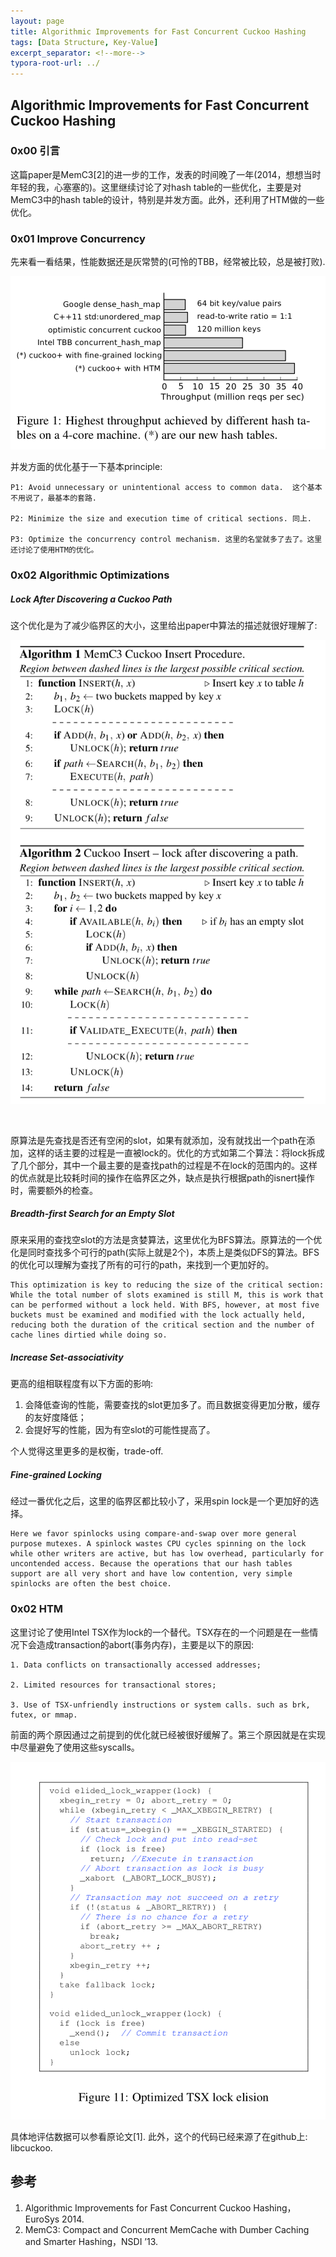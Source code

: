 ```yaml
---
layout: page
title: Algorithmic Improvements for Fast Concurrent Cuckoo Hashing
tags: [Data Structure, Key-Value]
excerpt_separator: <!--more-->
typora-root-url: ../
---
```




## Algorithmic Improvements for Fast Concurrent Cuckoo Hashing 



### 0x00 引言

  这篇paper是MemC3[2]的进一步的工作，发表的时间晚了一年(2014，想想当时年轻的我，心塞塞的)。这里继续讨论了对hash table的一些优化，主要是对MemC3中的hash table的设计，特别是并发方面。此外，还利用了HTM做的一些优化。



### 0x01  Improve Concurrency 

   先来看一看结果，性能数据还是灰常赞的(可怜的TBB，经常被比较，总是被打败).

![fcch-throughput](/assets/img/fcch-throughput.png)



 并发方面的优化基于一下基本principle:

```
P1: Avoid unnecessary or unintentional access to common data.  这个基本不用说了，最基本的套路.

P2: Minimize the size and execution time of critical sections. 同上.

P3: Optimize the concurrency control mechanism. 这里的名堂就多了去了。这里还讨论了使用HTM的优化。
```





### 0x02 Algorithmic Optimizations 



##### Lock After Discovering a Cuckoo Path 

  这个优化是为了减少临界区的大小，这里给出paper中算法的描述就很好理解了:

![fcch-lock-after](/assets/img/fcch-lock-after.png)

​	

  原算法是先查找是否还有空闲的slot，如果有就添加，没有就找出一个path在添加，这样的话主要的过程是一直被lock的。优化的方式如第二个算法：将lock拆成了几个部分，其中一个最主要的是查找path的过程是不在lock的范围内的。这样的优点就是比较耗时间的操作在临界区之外，缺点是执行根据path的isnert操作时，需要额外的检查。



##### Breadth-first Search for an Empty Slot 

   原来采用的查找空slot的方法是贪婪算法，这里优化为BFS算法。原算法的一个优化是同时查找多个可行的path(实际上就是2个)，本质上是类似DFS的算法。BFS的优化可以理解为查找了所有的可行的path，来找到一个更加好的。

```
This optimization is key to reducing the size of the critical section: While the total number of slots examined is still M, this is work that can be performed without a lock held. With BFS, however, at most five buckets must be examined and modified with the lock actually held, reducing both the duration of the critical section and the number of cache lines dirtied while doing so.
```



##### Increase Set-associativity

 更高的组相联程度有以下方面的影响:

1. 会降低查询的性能，需要查找的slot更加多了。而且数据变得更加分散，缓存的友好度降低；
2. 会提好写的性能，因为有空slot的可能性提高了。



  个人觉得这里更多的是权衡，trade-off.



#####  Fine-grained Locking 

   经过一番优化之后，这里的临界区都比较小了，采用spin lock是一个更加好的选择。

```
Here we favor spinlocks using compare-and-swap over more general purpose mutexes. A spinlock wastes CPU cycles spinning on the lock while other writers are active, but has low overhead, particularly for uncontended access. Because the operations that our hash tables support are all very short and have low contention, very simple spinlocks are often the best choice.
```



### 0x02 HTM

   这里讨论了使用Intel TSX作为lock的一个替代。TSX存在的一个问题是在一些情况下会造成transaction的abort(事务内存)，主要是以下的原因:

```
1. Data conflicts on transactionally accessed addresses;

2. Limited resources for transactional stores;

3. Use of TSX-unfriendly instructions or system calls. such as brk, futex, or mmap. 
```

  前面的两个原因通过之前提到的优化就已经被很好缓解了。第三个原因就是在实现中尽量避免了使用这些syscalls。



![fcch-tsx](/assets/img/fcch-tsx.png)





 具体地评估数据可以参看原论文[1]. 此外，这个的代码已经来源了在github上: libcuckoo.



## 参考

1. Algorithmic Improvements for Fast Concurrent Cuckoo Hashing， EuroSys 2014.
2. MemC3: Compact and Concurrent MemCache with Dumber Caching and Smarter Hashing，NSDI ’13.